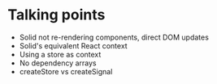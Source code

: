 # Talking points
- Solid not re-rendering components, direct DOM updates
- Solid's equivalent React context
- Using a store as context
- No dependency arrays
- createStore vs createSignal
